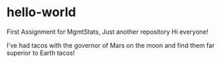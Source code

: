# hello-world
First Assignment for MgmtStats, Just another repository
Hi everyone!

I've had tacos with the governor of Mars on the moon and find them far superior to Earth tacos!
